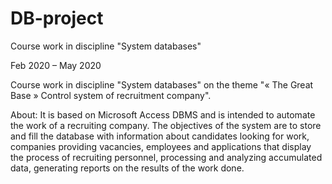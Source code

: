 # DB-project
Course work in discipline "System databases"

Feb 2020 – May 2020

Course work in discipline "System databases" on the theme "« The Great Base » Control system of recruitment company".

About:
It is based on Microsoft Access DBMS and is intended to automate the work of a recruiting company.
The objectives of the system are to store and fill the database with information about candidates looking for work, companies providing vacancies, employees and applications that display the process of recruiting personnel, processing and analyzing accumulated data, generating reports on the results of the work done.
